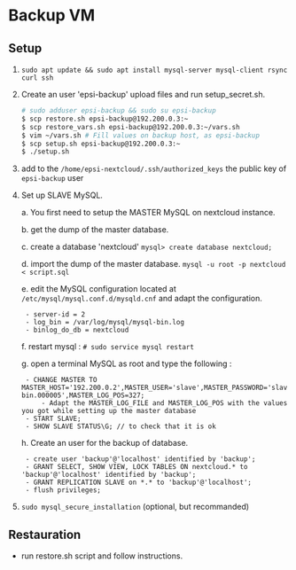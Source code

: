 # Backup VM

## Setup

1. `sudo apt update && sudo apt install mysql-server mysql-client rsync curl ssh`

2. Create an user 'epsi-backup' upload files and run setup_secret.sh.

    ```bash
    # sudo adduser epsi-backup && sudo su epsi-backup
    $ scp restore.sh epsi-backup@192.200.0.3:~
    $ scp restore_vars.sh epsi-backup@192.200.0.3:~/vars.sh
    $ vim ~/vars.sh # Fill values on backup host, as epsi-backup
    $ scp setup.sh epsi-backup@192.200.0.3:~
    $ ./setup.sh
    ```

3. add to the `/home/epsi-nextcloud/.ssh/authorized_keys` the public key of  `epsi-backup` user

4. Set up SLAVE MySQL.

    a. You first need to setup the MASTER MySQL on nextcloud instance.

    b. get the dump of the master database.

    c. create a database 'nextcloud' `mysql> create database nextcloud;`

    d. import the dump of the master database. `mysql -u root -p nextcloud < script.sql`

    e. edit the MySQL configuration located at `/etc/mysql/mysql.conf.d/mysqld.cnf` and adapt the configuration.

        - server-id = 2
        - log_bin = /var/log/mysql/mysql-bin.log
        - binlog_do_db = nextcloud

    f. restart mysql : `# sudo service mysql restart`

    g. open a terminal MySQL as root and type the following :

        - CHANGE MASTER TO MASTER_HOST='192.200.0.2',MASTER_USER='slave',MASTER_PASSWORD='slave',MASTER_LOG_FILE='mysql-bin.000005',MASTER_LOG_POS=327;
            - Adapt the MASTER_LOG_FILE and MASTER_LOG_POS with the values you got while setting up the master database
        - START SLAVE;
        - SHOW SLAVE STATUS\G; // to check that it is ok

    h. Create an user for the backup of database.

        - create user 'backup'@'localhost' identified by 'backup';
        - GRANT SELECT, SHOW VIEW, LOCK TABLES ON nextcloud.* to 'backup'@'localhost' identified by 'backup';
        - GRANT REPLICATION SLAVE on *.* to 'backup'@'localhost';
        - flush privileges;

5. `sudo mysql_secure_installation` (optional, but recommanded)

## Restauration

- run restore.sh script and follow instructions.
